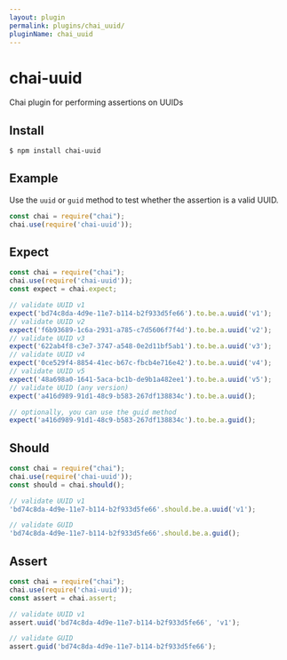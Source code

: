 ```yaml
---
layout: plugin
permalink: plugins/chai_uuid/
pluginName: chai_uuid
---
```


# chai-uuid
Chai plugin for performing assertions on UUIDs

## Install
```bash
$ npm install chai-uuid
```

## Example
Use the `uuid` or `guid` method to test whether the assertion is a valid UUID.

```javascript
const chai = require("chai");
chai.use(require('chai-uuid'));
```

## Expect
```javascript
const chai = require("chai");
chai.use(require('chai-uuid'));
const expect = chai.expect;

// validate UUID v1
expect('bd74c8da-4d9e-11e7-b114-b2f933d5fe66').to.be.a.uuid('v1');
// validate UUID v2
expect('f6b93689-1c6a-2931-a785-c7d5606f7f4d').to.be.a.uuid('v2');
// validate UUID v3
expect('622ab4f8-c3e7-3747-a548-0e2d11bf5ab1').to.be.a.uuid('v3');
// validate UUID v4
expect('0ce529f4-8854-41ec-b67c-fbcb4e716e42').to.be.a.uuid('v4');
// validate UUID v5
expect('48a698a0-1641-5aca-bc1b-de9b1a482ee1').to.be.a.uuid('v5');
// validate UUID (any version)
expect('a416d989-91d1-48c9-b583-267df138834c').to.be.a.uuid();

// optionally, you can use the guid method
expect('a416d989-91d1-48c9-b583-267df138834c').to.be.a.guid();
```

## Should
```javascript
const chai = require("chai");
chai.use(require('chai-uuid'));
const should = chai.should();

// validate UUID v1
'bd74c8da-4d9e-11e7-b114-b2f933d5fe66'.should.be.a.uuid('v1');

// validate GUID
'bd74c8da-4d9e-11e7-b114-b2f933d5fe66'.should.be.a.guid();
```

## Assert
```javascript
const chai = require("chai");
chai.use(require('chai-uuid'));
const assert = chai.assert;

// validate UUID v1
assert.uuid('bd74c8da-4d9e-11e7-b114-b2f933d5fe66', 'v1');

// validate GUID
assert.guid('bd74c8da-4d9e-11e7-b114-b2f933d5fe66');
```
